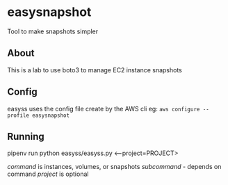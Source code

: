 # easysnapshot
Tool to make snapshots simpler

## About

This is a lab to use boto3 to manage EC2 instance snapshots

## Config
easyss uses the config file create by the AWS cli eg:
`aws configure --profile easysnapshot`

## Running

pipenv run python easyss/easyss.py <command> <subcommand> <--project=PROJECT>

*command* is instances, volumes, or snapshots
*subcommand* - depends on command 
*project* is optional



